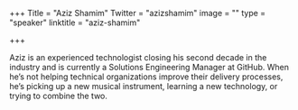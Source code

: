 +++
Title = "Aziz Shamim"
Twitter = "azizshamim"
image = ""
type = "speaker"
linktitle = "aziz-shamim"

+++

Aziz is an experienced technologist closing his second decade in the industry and is currently a Solutions Engineering Manager at GitHub. When he’s not helping technical organizations improve their delivery processes, he’s picking up a new musical instrument, learning a new technology, or trying to combine the two.

